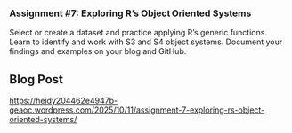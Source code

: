 ### Assignment #7: Exploring R’s Object Oriented Systems ###

Select or create a dataset and practice applying R’s generic functions.
Learn to identify and work with S3 and S4 object systems.
Document your findings and examples on your blog and GitHub.



## Blog Post ###
https://heidy204462e4947b-geaoc.wordpress.com/2025/10/11/assignment-7-exploring-rs-object-oriented-systems/
